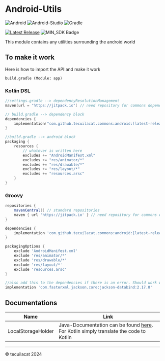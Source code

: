 # Android-Utils
![Android](https://img.shields.io/badge/Android-3DDC84?style=for-the-badge&logo=android&logoColor=white)
![Android-Studio](https://img.shields.io/badge/Android_Studio-3DDC84?style=for-the-badge&logo=android-studio&logoColor=white)
![Gradle](https://img.shields.io/badge/gradle-02303A?style=for-the-badge&logo=gradle&logoColor=white)

[![Latest Release](https://jitpack.io/v/tecuilacat/commons.svg)](https://jitpack.io/#tecuilacat/commons)
![MIN_SDK Badge](https://img.shields.io/badge/MIN_SDK-Java_17-red)

This module contains any utilities surrounding the android world


## To make it work
Here is how to import the API and make it work

`build.gradle (Module: app)`

### Kotlin DSL
```kotlin
//settings.gradle --> dependencyResolutionManagement
maven(url = "https://jitpack.io") // need repository for commons dependency

// build.gradle --> dependency block
dependencies {
    implementation("com.github.tecuilacat.commons:android:[latest-release]")
}

//build.gradle --> android block
packaging {
    resources {
        // whatever is written here
        excludes += "AndroidManifest.xml"
        excludes += "res/animator/*"
        excludes += "res/drawable/*"
        excludes += "res/layout/*"
        excludes += "resources.arsc"
    }
}
```

### Groovy
```groovy
repositories {
    mavenCentral() // standard repositories
    maven { url 'https://jitpack.io' } // need repository for commons dependency
}

dependencies {
    implementation 'com.github.tecuilacat.commons:android:[latest-release]'
}

packagingOptions {
    exclude 'AndroidManifest.xml'
    exclude 'res/animator/*'
    exclude 'res/drawable/*'
    exclude 'res/layout/*'
    exclude 'resources.arsc'
}

//also add this to the dependencies if there is an error. Should work without
implementation 'com.fasterxml.jackson.core:jackson-databind:2.17.0'
```

## Documentations
| Name               | Link                                                                                                                                                                                                            |
|--------------------|-----------------------------------------------------------------------------------------------------------------------------------------------------------------------------------------------------------------|
| LocalStorageHolder | Java-Documentation can be found [here](https://github.com/tecuilacat/commons/tree/master/android/src/main/java/com/github/tecuilacat/android/storage/README.md). For Kotlin simply translate the code to Kotlin |

---
&copy; tecuilacat 2024